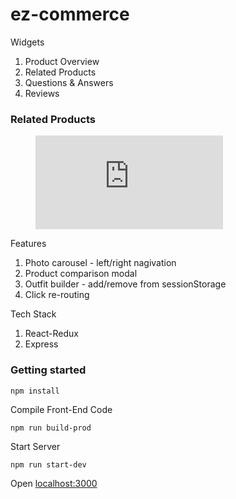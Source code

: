 # ez-commerce

Widgets
1. Product Overview
2. Related Products
3. Questions & Answers
4. Reviews

### Related Products

<figure>
    <iframe src="https://giphy.com/embed/W4RiLRjziOnKQI4nJp" frameBorder="0" class="giphy-embed" allowFullScreen="true"> </iframe>
                                                                                                                                       </figure>                                                                                                                         

Features
1. Photo carousel - left/right nagivation
2. Product comparison modal
3. Outfit builder - add/remove from sessionStorage
4. Click re-routing 

Tech Stack
1. React-Redux
2. Express

### Getting started
 
```node
npm install
```

Compile Front-End Code

```node
npm run build-prod
```

Start Server

```node
npm run start-dev
```

Open [localhost:3000](localhost:3000)
